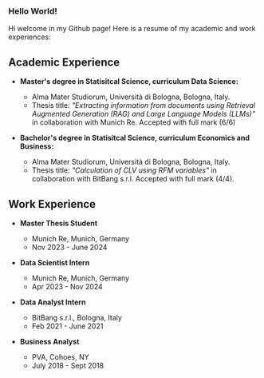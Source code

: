 ### Hello World!
Hi welcome in my Github page! Here is a resume of my academic and work experiences:

## Academic Experience
+ **Master's degree in Statisitcal Science, curriculum Data Science:**  
    - Alma Mater Studiorum, Università di Bologna, Bologna, Italy.  
    - Thesis title: *"Extracting information from documents using Retrieval Augmented Generation (RAG) and Large Language Models (LLMs)"* in collaboration with Munich Re. Accepted with full mark (6/6)

+ **Bachelor's degree in Statisitcal Science, curriculum Economics and Business:**  
    - Alma Mater Studiorum, Università di Bologna, Bologna, Italy.  
    - Thesis title: *"Calculation of CLV using RFM variables"* in collaboration with BitBang s.r.l. Accepted with full mark (4/4).

## Work Experience
+ **Master Thesis Student**
   - Munich Re, Munich, Germany
   - Nov 2023 - June 2024

+ **Data Scientist Intern**  
   - Munich Re, Munich, Germany
   - Apr 2023 - Nov 2024

+ **Data Analyst Intern** 
   - BitBang s.r.l., Bologna, Italy
   - Feb 2021 - June 2021

+ **Business Analyst**
   - PVA, Cohoes, NY 
   - July 2018 - Sept 2018





